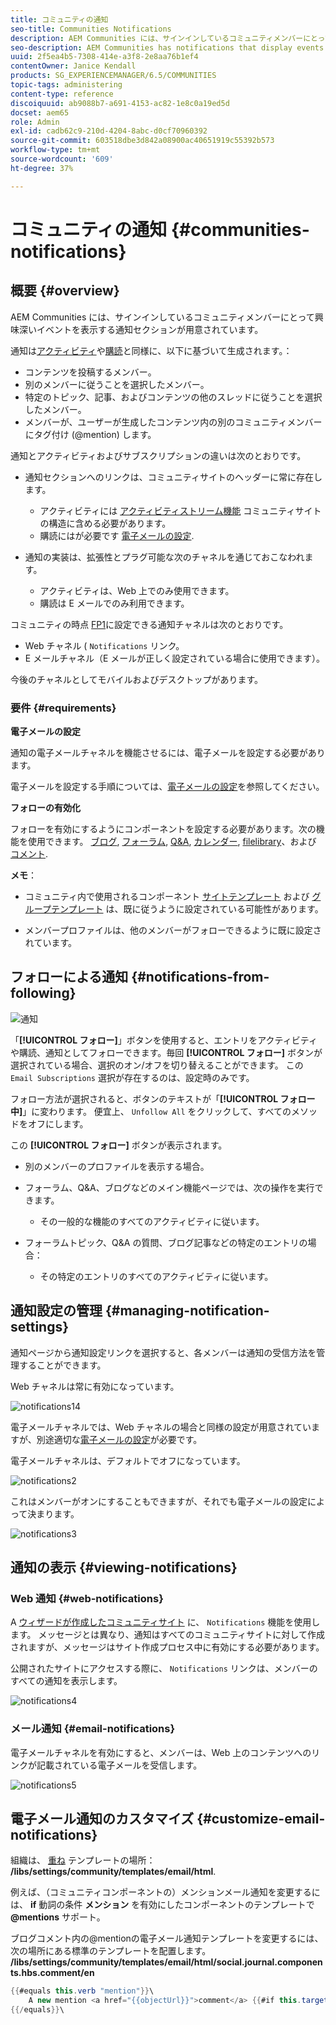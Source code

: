 ```yaml
---
title: コミュニティの通知
seo-title: Communities Notifications
description: AEM Communities には、サインインしているコミュニティメンバーにとって興味深いイベントを表示する通知が用意されています
seo-description: AEM Communities has notifications that display events of interest to the signed-in community member
uuid: 2f5ea4b5-7308-414e-a3f8-2e8aa76b1ef4
contentOwner: Janice Kendall
products: SG_EXPERIENCEMANAGER/6.5/COMMUNITIES
topic-tags: administering
content-type: reference
discoiquuid: ab9088b7-a691-4153-ac82-1e8c0a19ed5d
docset: aem65
role: Admin
exl-id: cadb62c9-210d-4204-8abc-d0cf70960392
source-git-commit: 603518dbe3d842a08900ac40651919c55392b573
workflow-type: tm+mt
source-wordcount: '609'
ht-degree: 37%

---
```


# コミュニティの通知 {#communities-notifications}

## 概要 {#overview}

AEM Communities には、サインインしているコミュニティメンバーにとって興味深いイベントを表示する通知セクションが用意されています。

通知は[アクティビティ](/help/communities/essentials-activities.md)や[購読](/help/communities/subscriptions.md)と同様に、以下に基づいて生成されます。：

* コンテンツを投稿するメンバー。
* 別のメンバーに従うことを選択したメンバー。
* 特定のトピック、記事、およびコンテンツの他のスレッドに従うことを選択したメンバー。
* メンバーが、ユーザーが生成したコンテンツ内の別のコミュニティメンバーにタグ付け (@mention) します。

通知とアクティビティおよびサブスクリプションの違いは次のとおりです。

* 通知セクションへのリンクは、コミュニティサイトのヘッダーに常に存在します。

   * アクティビティには [アクティビティストリーム機能](/help/communities/functions.md#activity-stream-function) コミュニティサイトの構造に含める必要があります。
   * 購読にはが必要です [電子メールの設定](/help/communities/email.md).

* 通知の実装は、拡張性とプラグ可能な次のチャネルを通じておこなわれます。

   * アクティビティは、Web 上でのみ使用できます。
   * 購読は E メールでのみ利用できます。

コミュニティの時点 [FP1](/help/communities/deploy-communities.md#latestfeaturepack)に設定できる通知チャネルは次のとおりです。

* Web チャネル ( `Notifications` リンク。
* E メールチャネル（E メールが正しく設定されている場合に使用できます）。

今後のチャネルとしてモバイルおよびデスクトップがあります。

### 要件 {#requirements}

**電子メールの設定**

通知の電子メールチャネルを機能させるには、電子メールを設定する必要があります。

電子メールを設定する手順については、[電子メールの設定](/help/communities/analytics.md)を参照してください。

**フォローの有効化**

フォローを有効にするようにコンポーネントを設定する必要があります。次の機能を使用できます。 [ブログ](/help/communities/blog-feature.md), [フォーラム](/help/communities/forum.md), [Q&amp;A](/help/communities/working-with-qna.md), [カレンダー](/help/communities/calendar.md), [filelibrary](/help/communities/file-library.md)、および [コメント](/help/communities/comments.md).

**メモ**：

* コミュニティ内で使用されるコンポーネント [サイトテンプレート](/help/communities/sites.md) および [グループテンプレート](/help/communities/tools-groups.md) は、既に従うように設定されている可能性があります。

* メンバープロファイルは、他のメンバーがフォローできるように既に設定されています。

## フォローによる通知 {#notifications-from-following}

![通知](assets/notifications.png)

「**[!UICONTROL フォロー]**」ボタンを使用すると、エントリをアクティビティや購読、通知としてフォローできます。毎回 **[!UICONTROL フォロー]** ボタンが選択されている場合、選択のオン/オフを切り替えることができます。 この `Email Subscriptions` 選択が存在するのは、設定時のみです。

フォロー方法が選択されると、ボタンのテキストが「**[!UICONTROL フォロー中]**」に変わります。 便宜上、 `Unfollow All` をクリックして、すべてのメソッドをオフにします。

この **[!UICONTROL フォロー]** ボタンが表示されます。

* 別のメンバーのプロファイルを表示する場合。
* フォーラム、Q&amp;A、ブログなどのメイン機能ページでは、次の操作を実行できます。

   * その一般的な機能のすべてのアクティビティに従います。

* フォーラムトピック、Q&amp;A の質問、ブログ記事などの特定のエントリの場合：

   * その特定のエントリのすべてのアクティビティに従います。

## 通知設定の管理 {#managing-notification-settings}

通知ページから通知設定リンクを選択すると、各メンバーは通知の受信方法を管理することができます。

Web チャネルは常に有効になっています。

![notifications14](assets/notifications1.png)

電子メールチャネルでは、Web チャネルの場合と同様の設定が用意されていますが、別途適切な[電子メールの設定](/help/communities/email.md)が必要です。

電子メールチャネルは、デフォルトでオフになっています。

![notifications2](assets/notifications2.png)

これはメンバーがオンにすることもできますが、それでも電子メールの設定によって決まります。

![notifications3](assets/notifications3.png)

## 通知の表示 {#viewing-notifications}

### Web 通知 {#web-notifications}

A [ウィザードが作成したコミュニティサイト](/help/communities/sites-console.md) に、 `Notifications` 機能を使用します。 メッセージとは異なり、通知はすべてのコミュニティサイトに対して作成されますが、メッセージはサイト作成プロセス中に有効にする必要があります。

公開されたサイトにアクセスする際に、 `Notifications` リンクは、メンバーのすべての通知を表示します。

![notifications4](assets/notifications4.png)

### メール通知 {#email-notifications}

電子メールチャネルを有効にすると、メンバーは、Web 上のコンテンツへのリンクが記載されている電子メールを受信します。

![notifications5](assets/notifications5.png)

## 電子メール通知のカスタマイズ {#customize-email-notifications}

組織は、 [重ね](/help/communities/client-customize.md#overlays) テンプレートの場所： **/libs/settings/community/templates/email/html**.

例えば、（コミュニティコンポーネントの）メンションメール通知を変更するには、 **if** 動詞の条件 **メンション** を有効にしたコンポーネントのテンプレートで **@mentions** サポート。

ブログコメント内の@mentionの電子メール通知テンプレートを変更するには、次の場所にある標準のテンプレートを配置します。 **/libs/settings/community/templates/email/html/social.journal.components.hbs.comment/en**

```java
{{#equals this.verb "mention"}}\
    A new mention <a href="{{objectUrl}}">comment</a> {{#if this.target.properties.[jcr:title]}}to the article "{{{target.displayName}}}" {{/if}}was added by {{{user.name}}} on {{dateUtil this.published format="EEE, d MMM yyyy HH:mm:ss z"}}.\n \
{{/equals}}\
```
